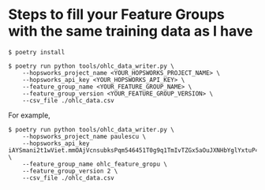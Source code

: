 # Steps to fill your Feature Groups with the same training data as I have

```
$ poetry install
```

```
$ poetry run python tools/ohlc_data_writer.py \
    --hopsworks_project_name <YOUR_HOPSWORKS_PROJECT_NAME> \
    --hopsworks_api_key <YOUR_HOPSWORKS_API_KEY> \
    --feature_group_name <YOUR_FEATURE_GROUP_NAME> \
    --feature_group_version <YOUR_FEATURE_GROUP_VERSION> \
    --csv_file ./ohlc_data.csv
```

For example,
```
$ poetry run python tools/ohlc_data_writer.py \
    --hopsworks_project_name paulescu \
    --hopsworks_api_key iAYSmani2t1wViet.mmOAjVcnsubksPqm546451T0g9q1TmIvTZGx5aOuJXNHbYglYxtuP406TNvs \
    --feature_group_name ohlc_feature_gropu \
    --feature_group_version 2 \
    --csv_file ./ohlc_data.csv
```


